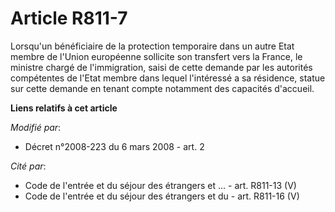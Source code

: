 # Article R811-7

Lorsqu'un bénéficiaire de la protection temporaire dans un autre Etat membre de l'Union européenne sollicite son transfert
vers la France, le ministre chargé de l'immigration, saisi de cette demande par les autorités compétentes de l'Etat membre
dans lequel l'intéressé a sa résidence, statue sur cette demande en tenant compte notamment des capacités d'accueil.

**Liens relatifs à cet article**

_Modifié par_:

  - Décret n°2008-223 du 6 mars 2008 - art. 2

_Cité par_:

  - Code de l'entrée et du séjour des étrangers et ... - art. R811-13 (V)
  - Code de l'entrée et du séjour des étrangers et du  - art. R811-16 (V)
